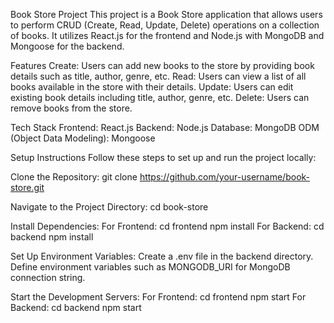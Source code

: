 Book Store Project
This project is a Book Store application that allows users to perform CRUD (Create, Read, Update, Delete) operations on a collection of books. It utilizes React.js for the frontend and Node.js with MongoDB and Mongoose for the backend.

Features
Create: Users can add new books to the store by providing book details such as title, author, genre, etc.
Read: Users can view a list of all books available in the store with their details.
Update: Users can edit existing book details including title, author, genre, etc.
Delete: Users can remove books from the store.


Tech Stack
Frontend: React.js
Backend: Node.js
Database: MongoDB
ODM (Object Data Modeling): Mongoose

Setup Instructions
Follow these steps to set up and run the project locally:

Clone the Repository:
git clone https://github.com/your-username/book-store.git

Navigate to the Project Directory:
cd book-store

Install Dependencies:
    For Frontend:
        cd frontend
        npm install
    For Backend:
        cd backend
        npm install

Set Up Environment Variables:
Create a .env file in the backend directory.
Define environment variables such as MONGODB_URI for MongoDB connection string.

Start the Development Servers:
    For Frontend:
        cd frontend
        npm start
    For Backend:
        cd backend
        npm start